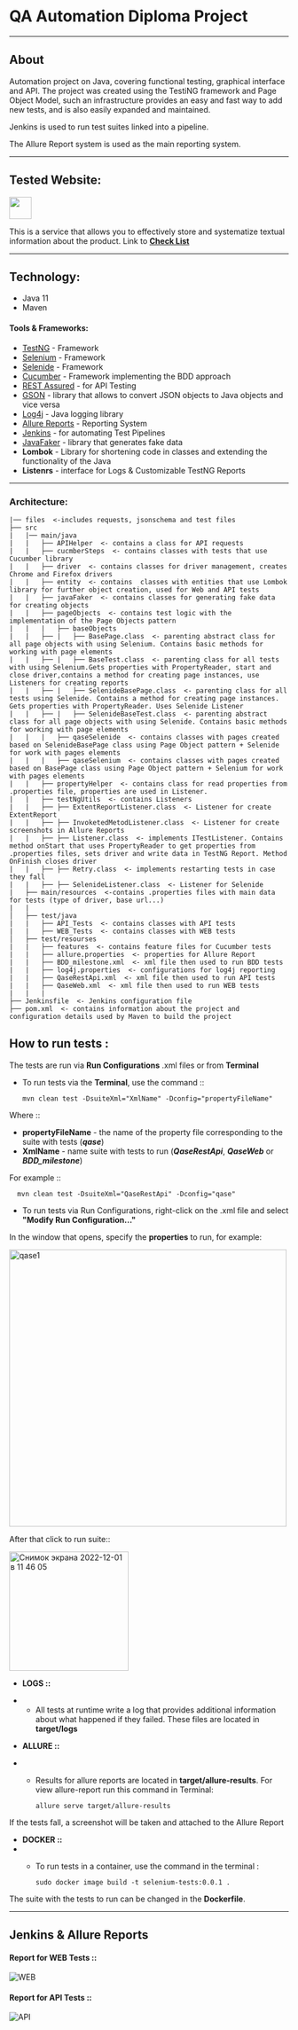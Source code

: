 # QA Automation Diploma Project

---

## About
Automation project on Java, covering functional testing, graphical interface and API.
The project was created using the TestiNG framework and Page Object Model, such an infrastructure provides an easy and fast way to add new tests, and is also easily expanded and maintained.

Jenkins is used to run test suites linked into a pipeline.


The Allure Report system is used as the main reporting system.


---

## Tested Website:
<a href="https://qase.io/">
<img src="https://app.qase.ca/sites/all/themes/qase/images/source/dashboard/img/blue-logo.png"  height="40" /> </a>

This is a service that allows you to effectively store and systematize textual information about the product.
Link to **[Check List](https://docs.google.com/spreadsheets/d/1nVYVrNgMXWsjxFZnoTqt6V7JiCtJcid1oD--midtB5A/edit?usp=sharing)**

---
## Technology:

* Java 11
* Maven

#### Tools & Frameworks:

* [TestNG](https://testng.org/) - Framework
* [Selenium](https://www.selenium.dev/) - Framework
* [Selenide](https://selenide.org) - Framework
* [Cucumber](https://cucumber.io) - Framework implementing the BDD approach
* [REST Assured](https://rest-assured.io/) - for API Testing
* [GSON](https://github.com/google/gson) - library that allows to convert JSON objects to Java objects and vice versa
* [Log4j](https://logging.apache.org/log4j/2.x/) - Java logging library
* [Allure Reports](http://allure.qatools.ru/) - Reporting System
* [Jenkins](https://www.jenkins.io/) - for automating Test Pipelines
* [JavaFaker](https://github.com/DiUS/java-faker) - library that generates fake data
* **Lombok** - Library for shortening code in classes and extending the functionality of the Java
* **Listenrs** - interface for Logs & Customizable TestNG Reports

---

### Architecture:

```
|── files  <-includes requests, jsonschema and test files
├── src
|   |── main/java
|   |   ├── APIHelper  <- contains a class for API requests
|   |   ├── cucmberSteps  <- contains classes with tests that use Cucumber library
|   |   ├── driver  <- contains classes for driver management, creates Chrome and Firefox drivers
|   |   ├── entity  <- contains  classes with entities that use Lombok library for further object creation, used for Web and API tests
|   |   ├── javaFaker  <- contains classes for generating fake data for creating objects
|   |   ├── pageObjects  <- contains test logic with the implementation of the Page Objects pattern
|   |   |   ├── baseObjects 
|   |   ├── |   ├── BasePage.class  <- parenting abstract class for all page objects with using Selenium. Contains basic methods for working with page elements
|   |   ├── |   ├── BaseTest.class  <- parenting class for all tests with using Selenium.Gets properties with PropertyReader, start and close driver,contains a method for creating page instances, use Listeners for creating reports
|   |   ├── |   ├── SelenideBasePage.class  <- parenting class for all tests using Selenide. Contains a method for creating page instances. Gets properties with PropertyReader. Uses Selenide Listener 
|   |   ├── |   ├── SelenideBaseTest.class  <- parenting abstract class for all page objects with using Selenide. Contains basic methods for working with page elements
|   |   |   ├── qaseSelenide  <- contains classes with pages created based on SelenideBasePage class using Page Object pattern + Selenide for work with pages elements
|   |   |   ├── qaseSelenium  <- contains classes with pages created based on BasePage class using Page Object pattern + Selenium for work with pages elements
|   |   ├── propertyHelper  <- contains class for read properties from .properties file, properties are used in Listener.
|   |   ├── testNgUtils  <- contains Listeners
|   |   ├── ├── ExtentReportListener.class  <- Listener for create ExtentReport 
|   |   ├── ├── InvoketedMetodListener.class  <- Listener for create screenshots in Allure Reports
|   |   ├── ├── Listener.class  <- implements ITestListener. Contains method onStart that uses PropertyReader to get properties from .properties files, sets driver and write data in TestNG Report. Method OnFinish closes driver
|   |   ├── ├── Retry.class  <- implements restarting tests in case they fall
|   |   ├── ├── SelenideListener.class  <- Listener for Selenide
|   ├── main/resources  <-contains .properties files with main data for tests (type of driver, base url...)
|   |   
│   ├── test/java
|   |   ├── API_Tests  <- contains classes with API tests
|   |   ├── WEB_Tests  <- contains classes with WEB tests
│   ├── test/resourses
|   |   ├── features  <- contains feature files for Cucumber tests
|   |   ├── allure.properties  <- properties for Allure Report
|   |   ├── BDD_milestone.xml  <- xml file then used to run BDD tests
|   |   ├── log4j.properties  <- configurations for log4j reporting
|   |   ├── QaseRestApi.xml  <- xml file then used to run API tests
|   |   ├── QaseWeb.xml  <- xml file then used to run WEB tests
|   |   |
├── Jenkinsfile  <- Jenkins configuration file
├── pom.xml  <- contains information about the project and configuration details used by Maven to build the project
```
## How to run tests :

The tests are run via **Run Configurations** .xml files or from **Terminal**

* To run tests via the **Terminal**, use the command ::

      mvn clean test -DsuiteXml="XmlName" -Dconfig="propertyFileName"

Where ::

* **propertyFileName** - the name of the property file corresponding to the suite with tests (**_qase_**)
* **XmlName** - name suite with tests to run (**_QaseRestApi_**, **_QaseWeb_** or **_BDD_milestone_**)

For example ::

      mvn clean test -DsuiteXml="QaseRestApi" -Dconfig="qase"

* To run tests via Run Configurations, right-click on the .xml file and select **"Modify Run Configuration..."**

In the window that opens, specify the **properties** to run, for example:

<img width="500" alt="qase1" src="https://user-images.githubusercontent.com/111488221/205022615-cc42dcfa-7c08-4ba0-a0c6-eafeb2997d93.png">

After that click to run suite::

<img width="215" alt="Снимок экрана 2022-12-01 в 11 46 05" src="https://user-images.githubusercontent.com/111488221/205022706-5deab2ba-cd02-4c68-9623-ade3bb775a0f.png">

* **LOGS ::**
*
  * All tests at runtime write a log that provides additional information about what happened if they failed. These
    files are located in **target/logs**


* **ALLURE ::**
*
  * Results for allure reports are located in **target/allure-results**. For view allure-report run this command in
    Terminal:

        allure serve target/allure-results

If the tests fall, a screenshot will be taken and attached to the Allure Report

* **DOCKER ::**
*
  * To run tests in a container, use the command in the terminal :

        sudo docker image build -t selenium-tests:0.0.1 .

The suite with the tests to run can be changed in the **Dockerfile**.

---
## Jenkins & Allure Reports
#### Report for WEB Tests ::
![WEB](https://user-images.githubusercontent.com/111488221/205022897-ee8c039f-7a42-4c0b-ad9c-801aff7c9453.gif)


#### Report for API Tests ::
![API](https://user-images.githubusercontent.com/111488221/205023481-3721002a-534b-4eb5-9dbb-d42c363b1146.gif)

